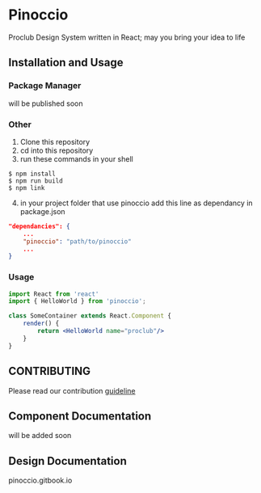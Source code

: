 # Pinoccio

Proclub Design System written in React; may you bring your idea to life

## Installation and Usage

### Package Manager

will be published soon

### Other

1. Clone this repository
2. cd into this repository
3. run these commands in your shell
```  
$ npm install
$ npm run build
$ npm link
```
4. in your project folder that use pinoccio add this line as dependancy in package.json
```json
"dependancies": {
    ...
    "pinoccio": "path/to/pinoccio"
    ...
}
```

### Usage
```jsx
import React from 'react'
import { HelloWorld } from 'pinoccio';

class SomeContainer extends React.Component {
    render() {
        return <HelloWorld name="proclub"/>
    }
}
```

## CONTRIBUTING
Please read our contribution [ guideline ]( 'CONTRIBUTING.md' )

## Component Documentation
will be added soon

## Design Documentation
pinoccio.gitbook.io
